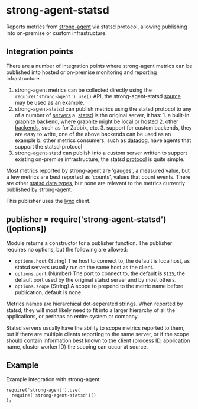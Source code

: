 # strong-agent-statsd

Reports metrics from [strong-agent](https://www.npmjs.org/package/strong-agent)
via statsd protocol, allowing publishing into on-premise or custom
infrastructure.

## Integration points

There are a number of integration points where strong-agent metrics can be
published into hosted or on-premise monitoring and reporting infrastructure.

1. strong-agent metrics can be collected directly using the
   `require('strong-agent').use()` API, the strong-agent-statsd
   [source](https://github.com/strongloop/strong-agent-statsd) may be used as an
   example.
2. strong-agent-statsd can publish metrics using the statsd protocol to any
   of a number of
   [servers](https://github.com/etsy/statsd/wiki#server-implementations)
   a. [statsd](https://github.com/etsy/statsd) is the original server, it has:
       1. a built-in [graphite](http://graphite.wikidot.com/) backend, where
       graphite might be local or [hosted](https://www.hostedgraphite.com/)
       2. other [backends](https://github.com/etsy/statsd/wiki/Backends),
       such as for Zabbix, etc.
       3. support for custom backends, they are easy to write, one of the above
       backends can be used as an example
   b. other metrics consumers, such as
   [datadog](http://docs.datadoghq.com/guides/basic_agent_usage/), have agents
   that support the statsd-protocol
3. strong-agent-statd can publish into a custom server written to support
   existing on-premise infrastructure, the statsd
   [protocol](https://github.com/b/statsd_spec) is quite simple.

Most metrics reported by strong-agent are 'gauges', a measured value, but a few
metrics are best reported as 'counts', values that count events. There are other
[statsd data types](https://github.com/b/statsd_spec#metric-types--formats), but
none are relevant to the metrics currently published by strong-agent.

This publisher uses the [lynx](https://www.npmjs.org/package/lynx) client.

## publisher = require('strong-agent-statsd')([options])

Module returns a constructor for a publisher function. The publisher requires
no options, but the following are allowed:

- `options.host` (String) The host to connect to, the default is localhost,
  as statsd servers usually run on the same host as the client.
- `options.port` (Number) The port to connect to, the default is `8125`, the
  default port used by the original statsd server and by most others.
- `options.scope` (String) A scope to prepend to the metric name before
  publication, default is none.
  
  
Metrics names are hierarchical dot-seperated strings. When reported by statsd,
they will most likely need to fit into a larger hierarchy of all the
applications, or perhaps an entire system or company.

Statsd servers usually have the ability to scope metrics reported to them, but
if there are multiple clients reporting to the same server, or if the scope
should contain information best known to the client (process ID, application
name, cluster worker ID) the scoping can occur at source.

## Example

Example integration with strong-agent:

    require('strong-agent').use(
      require('strong-agent-statsd')()
    );

